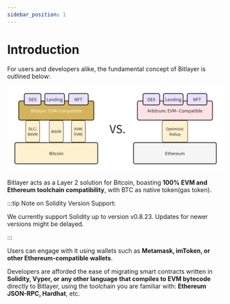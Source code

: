 ```yaml
---
sidebar_position: 1
---
```


# Introduction
For users and developers alike, the fundamental concept of Bitlayer is outlined below:

![alt text](intro.png)

Bitlayer acts as a Layer 2 solution for Bitcoin, boasting **100% EVM and Ethereum toolchain compatibility**, with BTC as native token(gas token).

:::tip Note on Solidity Version Support:

We currently support Solidity up to version v0.8.23. Updates for newer versions might be delayed. 

:::

Users can engage with it using wallets such as **Metamask, imToken, or other Ethereum-compatible wallets**.

Developers are afforded the ease of migrating smart contracts written in **Solidity, Vyper, or any other language that compiles to EVM bytecode** directly to Bitlayer, using the toolchain you are familiar with: **Ethereum JSON-RPC, Hardhat**, etc.